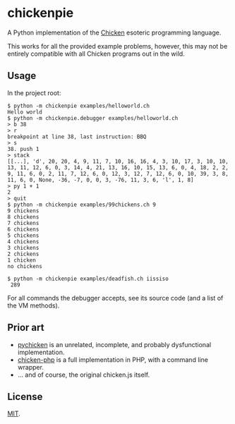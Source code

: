 # chickenpie

A Python implementation of the [Chicken][] esoteric programming language.

This works for all the provided example problems, however, this may not be
entirely compatible with all Chicken programs out in the wild.

## Usage
In the project root:
```console
$ python -m chickenpie examples/helloworld.ch
Hello world
$ python -m chickenpie.debugger examples/helloworld.ch
> b 38
> r
breakpoint at line 38, last instruction: BBQ
> s
38. push 1
> stack
[[...], 'd', 20, 20, 4, 9, 11, 7, 10, 16, 16, 4, 3, 10, 17, 3, 10, 10, 13, 11, 12, 6, 0, 3, 14, 4, 21, 13, 16, 10, 15, 13, 6, 0, 4, 18, 2, 2, 9, 11, 6, 0, 2, 11, 7, 12, 6, 0, 12, 3, 12, 7, 12, 6, 0, 10, 39, 3, 8, 11, 6, 0, None, -36, -7, 0, 0, 3, -76, 11, 3, 6, 'l', 1, 8]
> py 1 + 1
2
> quit
$ python -m chickenpie examples/99chickens.ch 9
9 chickens
8 chickens
7 chickens
6 chickens
5 chickens
4 chickens
3 chickens
2 chickens
1 chicken
no chickens

$ python -m chickenpie examples/deadfish.ch iissiso
 289 
```

For all commands the debugger accepts, see its source code (and a list of the VM methods).

## Prior art
* [pychicken][] is an unrelated, incomplete, and probably dysfunctional implementation.
* [chicken-php][] is a full implementation in PHP, with a command line wrapper.
* ... and of course, the original chicken.js itself.

## License
[MIT](LICENSE).


[Chicken]: http://torso.me/chicken
[pychicken]: https://github.com/zjs/pychicken
[chicken-php]: https://github.com/igorw/chicken-php
